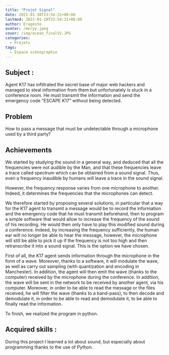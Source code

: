 ```yaml
---
title: "Projet Signal"
date: 2021-01-38T23:54:31+08:00
lastmod: 2021-01-28T23:54:31+08:00
author: Eragoste
avatar: /me/yy.jpeg
cover: /img/ocean_finalV2.JPG
categories:
  - Projets
tags:
  - Espace scénographie
---
```



<!--more-->

## Subject :
Agent K17 has infiltrated the secret base of major web hackers and managed to steal information from them but unfortunately is stuck in a conference room. He must transmit the information and send the emergency code “ESCAPE K17” without being detected.
 
 
##  Problem 

How to pass a message that must be undetectable through a microphone used by a third party?

##  Achievements 

We started by studying the sound in a general way, and deduced that all the frequencies were not audible by the Man, and that these frequencies leave a trace called spectrum which can be obtained from a sound signal. Thus, even a frequency inaudible by humans will leave a trace in the sound signal.

However, the frequency response varies from one microphone to another. Indeed, it determines the frequencies that the microphones can detect.

We therefore started by proposing several solutions, in particular that a way for the K17 agent to transmit a message would be to record the information and the emergency code that he must transmit beforehand, then to program a simple software that would allow to increase the frequency of the sound of his recording. He would then only have to play this modified sound during a conference. Indeed, by increasing the frequency sufficiently, the human ear will no longer be able to hear the message, however, the microphone will still be able to pick it up if the frequency is not too high and then retranscribe it into a sound signal. This is the option we have chosen.

First of all, the K17 agent sends information through the microphone in the form of a wave. Moreover, thanks to a software, it will modulate the wave, as well as carry out sampling (with quantization and encoding in Manchester). In addition, the agent will then emit the wave (thanks to the computer) received by the microphone during the conference. In addition, the wave will be sent in the network to be received by another agent, via his computer. Moreover, in order to be able to read the message or the files received, he will filter the wave (thanks to a band-pass), to then decode and demodulate it, in order to be able to read and demodulate it, to be able to finally read the information.

To finish, we realized the program in python.


## Acquired skills :

During this project I learned a lot about sound, but especially about programming thanks to the use of Python.

